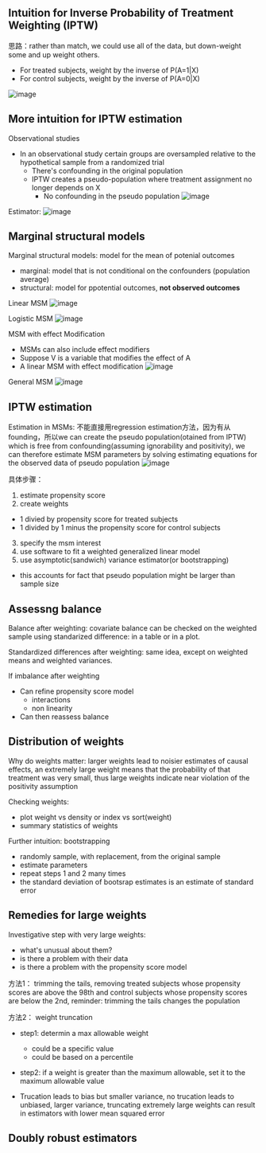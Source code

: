 ## Intuition for Inverse Probability of Treatment Weighting (IPTW)
思路：rather than match, we could use all of the data, but down-weight some and up weight others.
- For treated subjects, weight by the inverse of P(A=1|X)
- For control subjects, weight by the inverse of P(A=0|X)

![image](/pictures/weights.png)
## More intuition for IPTW estimation
Observational studies
- In an observational study certain groups are oversampled relative to the hypothetical sample from a randomized trial
  - There's confounding in the original population
  - IPTW creates a pseudo-population where treatment assignment no longer depends on X
    - No confounding in the pseudo population
![image](/pictures/pseudo_population.png)

Estimator: 
![image](/pictures/estimator.png)

## Marginal structural models
Marginal structural models: model for the mean of potenial outcomes
- marginal: model that is not conditional on the confounders (population average)
- structural: model for ppotential outcomes, **not observed outcomes**

Linear MSM
![image](/pictures/linear_msm.png)

Logistic MSM
![image](/pictures/logistic_msm.png)

MSM with effect Modification
- MSMs can also include effect modifiers
- Suppose V is a variable that modifies the effect of A
- A linear MSM with effect modification
![image](/pictures/msm_effect_modification.png)

General MSM
![image](/pictures/general_msm.png)

## IPTW estimation
Estimation in MSMs: 不能直接用regression estimation方法，因为有从founding，所以we can create the pseudo population(otained from IPTW) which is free from confounding(assuming ignorability and positivity), we can therefore estimate MSM parameters by solving estimating equations for the observed data of pseudo population
![image](/pictures/estimation_msm.png)

具体步骤：
1. estimate propensity score
2. create weights
  - 1 divied by propensity score for treated subjects
  - 1 divided by 1 minus the propensity score for control subjects
3. specify the msm interest
4. use software to fit a weighted generalized linear model
5. use asymptotic(sandwich) variance estimator(or bootstrapping)
  - this accounts for fact that pseudo population might be larger than sample size

## Assessng balance
Balance after weighting: covariate balance can be checked on the weighted sample using standarized difference: in a table or in a plot.

Standardized differences after weighting: same idea, except on weighted means and weighted variances. 

If imbalance after weighting
- Can refine propensity score model
  - interactions
  - non linearity
- Can then reassess balance

## Distribution of weights
Why do weights matter: larger weights lead to noisier estimates of causal effects, an extremely large weight means that the probability of that treatment was very small, thus large weights indicate near violation of the positivity assumption

Checking weights: 
- plot weight vs density or index vs sort(weight)
- summary statistics of weights

Further intuition: bootstrapping
- randomly sample, with replacement, from the original sample
- estimate parameters
- repeat steps 1 and 2 many times
- the standard deviation of bootsrap estimates is an estimate of standard error

## Remedies for large weights
Investigative step with very large weights:
- what's unusual about them?
- is there a problem with their data
- is there a problem with the propensity score model

方法1： trimming the tails, removing treated subjects whose propensity scores are above the 98th and control subjects whose propensity scores are below the 2nd, reminder: trimming the tails changes the population

方法2： weight truncation
- step1: determin a max allowable weight
  - could be a specific value
  - could be based on a percentile
- step2: if a weight is greater than the maximum allowable, set it to the maximum allowable value

- Trucation leads to bias but smaller variance, no trucation leads to unbiased, larger variance, truncating extremely large weights can result in estimators with lower mean squared error

## Doubly robust estimators
